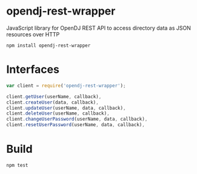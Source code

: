 # opendj-rest-wrapper
JavaScript library for OpenDJ REST API to access directory data as JSON resources over HTTP

    npm install opendj-rest-wrapper

# Interfaces
```javascript
var client = require('opendj-rest-wrapper');

client.getUser(userName, callback),
client.createUser(data, callback),
client.updateUser(userName, data, callback),
client.deleteUser(userName, callback),
client.changeUserPassword(userName, data, callback),
client.resetUserPassword(userName, data, callback),

```

# Build

    npm test
